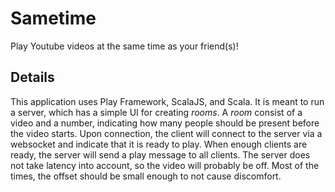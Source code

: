 # Sametime

Play Youtube videos at the same time as your friend(s)!

## Details

This application uses Play Framework, ScalaJS, and Scala. It is meant to run a server,
which has a simple UI for creating _rooms_. A _room_ consist of a video and a number, indicating how many people should be present before the video starts. Upon connection, the client will connect to the server via a websocket and indicate that it is ready to play. When enough clients are ready, the server will send a play message to all clients. The server does not take latency into account, so the video will probably be off. Most of the times, the offset should be small enough to not cause discomfort. 
